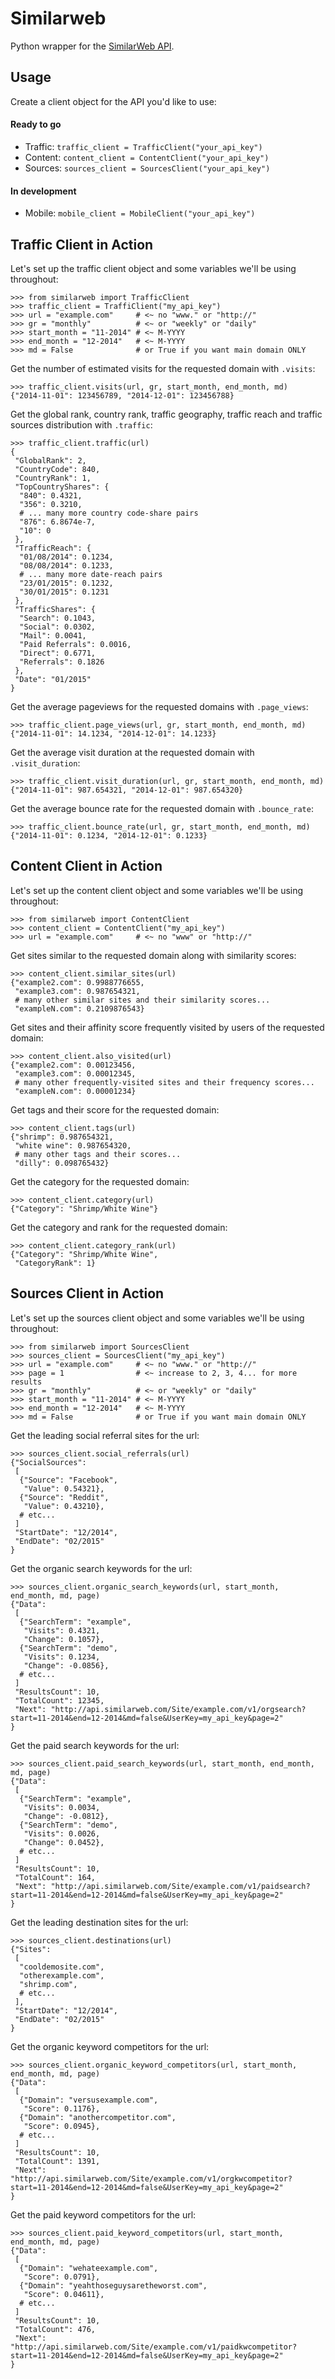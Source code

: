 # Similarweb
Python wrapper for the [SimilarWeb API](https://developer.similarweb.com/doc).

## Usage

Create a client object for the API you'd like to use:

#### Ready to go
* Traffic: `traffic_client = TrafficClient("your_api_key")`
* Content: `content_client = ContentClient("your_api_key")`
* Sources: `sources_client = SourcesClient("your_api_key")`

#### In development
* Mobile: `mobile_client = MobileClient("your_api_key")`

## Traffic Client in Action

Let's set up the traffic client object and some variables we'll be using throughout:

```
>>> from similarweb import TrafficClient
>>> traffic_client = TraffiClient("my_api_key")
>>> url = "example.com"     # <~ no "www." or "http://"
>>> gr = "monthly"          # <~ or "weekly" or "daily"
>>> start_month = "11-2014" # <~ M-YYYY
>>> end_month = "12-2014"   # <~ M-YYYY
>>> md = False              # or True if you want main domain ONLY
```

Get the number of estimated visits for the requested domain with `.visits`:

```
>>> traffic_client.visits(url, gr, start_month, end_month, md)
{"2014-11-01": 123456789, "2014-12-01": 123456788}
```

Get the global rank, country rank, traffic geography, traffic reach and traffic sources distribution with `.traffic`:

```
>>> traffic_client.traffic(url)
{
 "GlobalRank": 2,
 "CountryCode": 840,
 "CountryRank": 1,
 "TopCountryShares": {
  "840": 0.4321,
  "356": 0.3210,
  # ... many more country code-share pairs
  "876": 6.8674e-7,
  "10": 0
 },
 "TrafficReach": {
  "01/08/2014": 0.1234,
  "08/08/2014": 0.1233,
  # ... many more date-reach pairs
  "23/01/2015": 0.1232,
  "30/01/2015": 0.1231
 },
 "TrafficShares": {
  "Search": 0.1043,
  "Social": 0.0302,
  "Mail": 0.0041,
  "Paid Referrals": 0.0016,
  "Direct": 0.6771,
  "Referrals": 0.1826
 },
 "Date": "01/2015"
}
```

Get the average pageviews for the requested domains with `.page_views`:

```
>>> traffic_client.page_views(url, gr, start_month, end_month, md)
{"2014-11-01": 14.1234, "2014-12-01": 14.1233}
```

Get the average visit duration at the requested domain with `.visit_duration`:

```
>>> traffic_client.visit_duration(url, gr, start_month, end_month, md)
{"2014-11-01": 987.654321, "2014-12-01": 987.654320}
```

Get the average bounce rate for the requested domain with `.bounce_rate`:

```
>>> traffic_client.bounce_rate(url, gr, start_month, end_month, md)
{"2014-11-01": 0.1234, "2014-12-01": 0.1233}
```

## Content Client in Action

Let's set up the content client object and some variables we'll be using throughout:

```
>>> from similarweb import ContentClient
>>> content_client = ContentClient("my_api_key")
>>> url = "example.com"     # <~ no "www" or "http://"
```

Get sites similar to the requested domain along with similarity scores:

```
>>> content_client.similar_sites(url)
{"example2.com": 0.9988776655,
 "example3.com": 0.987654321,
 # many other similar sites and their similarity scores...
 "exampleN.com": 0.2109876543}
```

Get sites and their affinity score frequently visited by users of the requested domain:

```
>>> content_client.also_visited(url)
{"example2.com": 0.00123456,
 "example3.com": 0.00012345,
 # many other frequently-visited sites and their frequency scores...
 "exampleN.com": 0.00001234}
```

Get tags and their score for the requested domain:

```
>>> content_client.tags(url)
{"shrimp": 0.987654321,
 "white wine": 0.987654320,
 # many other tags and their scores...
 "dilly": 0.098765432}
```

Get the category for the requested domain:

```
>>> content_client.category(url)
{"Category": "Shrimp/White Wine"}
```

Get the category and rank for the requested domain:

```
>>> content_client.category_rank(url)
{"Category": "Shrimp/White Wine",
 "CategoryRank": 1}
```

## Sources Client in Action

Let's set up the sources client object and some variables we'll be using throughout:

```
>>> from similarweb import SourcesClient
>>> sources_client = SourcesClient("my_api_key")
>>> url = "example.com"     # <~ no "www." or "http://"
>>> page = 1                # <~ increase to 2, 3, 4... for more results
>>> gr = "monthly"          # <~ or "weekly" or "daily"
>>> start_month = "11-2014" # <~ M-YYYY
>>> end_month = "12-2014"   # <~ M-YYYY
>>> md = False              # or True if you want main domain ONLY
```

Get the leading social referral sites for the url:

```
>>> sources_client.social_referrals(url)
{"SocialSources":
 [
  {"Source": "Facebook",
   "Value": 0.54321},
  {"Source": "Reddit",
   "Value": 0.43210},
  # etc...
 ]
 "StartDate": "12/2014",
 "EndDate": "02/2015"
}
```

Get the organic search keywords for the url:

```
>>> sources_client.organic_search_keywords(url, start_month, end_month, md, page)
{"Data":
 [
  {"SearchTerm": "example",
   "Visits": 0.4321,
   "Change": 0.1057},
  {"SearchTerm": "demo",
   "Visits": 0.1234,
   "Change": -0.0856},
  # etc...
 ]
 "ResultsCount": 10,
 "TotalCount": 12345,
 "Next": "http://api.similarweb.com/Site/example.com/v1/orgsearch?start=11-2014&end=12-2014&md=false&UserKey=my_api_key&page=2"
}
```

Get the paid search keywords for the url:

```
>>> sources_client.paid_search_keywords(url, start_month, end_month, md, page)
{"Data":
 [
  {"SearchTerm": "example",
   "Visits": 0.0034,
   "Change": -0.0812},
  {"SearchTerm": "demo",
   "Visits": 0.0026,
   "Change": 0.0452},
  # etc...
 ]
 "ResultsCount": 10,
 "TotalCount": 164,
 "Next": "http://api.similarweb.com/Site/example.com/v1/paidsearch?start=11-2014&end=12-2014&md=false&UserKey=my_api_key&page=2"
}
```

Get the leading destination sites for the url:

```
>>> sources_client.destinations(url)
{"Sites":
 [
  "cooldemosite.com",
  "otherexample.com",
  "shrimp.com",
  # etc...
 ],
 "StartDate": "12/2014",
 "EndDate": "02/2015"
}
```

Get the organic keyword competitors for the url:

```
>>> sources_client.organic_keyword_competitors(url, start_month, end_month, md, page)
{"Data":
 [
  {"Domain": "versusexample.com",
   "Score": 0.1176},
  {"Domain": "anothercompetitor.com",
   "Score": 0.0945},
  # etc...
 ]
 "ResultsCount": 10,
 "TotalCount": 1391,
 "Next": "http://api.similarweb.com/Site/example.com/v1/orgkwcompetitor?start=11-2014&end=12-2014&md=false&UserKey=my_api_key&page=2"
}
```

Get the paid keyword competitors for the url:

```
>>> sources_client.paid_keyword_competitors(url, start_month, end_month, md, page)
{"Data":
 [
  {"Domain": "wehateexample.com",
   "Score": 0.0791},
  {"Domain": "yeahthoseguysaretheworst.com",
   "Score": 0.04611},
  # etc...
 ]
 "ResultsCount": 10,
 "TotalCount": 476,
 "Next": "http://api.similarweb.com/Site/example.com/v1/paidkwcompetitor?start=11-2014&end=12-2014&md=false&UserKey=my_api_key&page=2"
}
```

